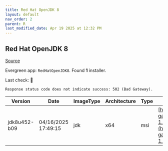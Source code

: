 ```yaml
---
title: Red Hat OpenJDK 8
layout: default
nav_order: 2
parent: R
last_modified_date: Apr 19 2025 at 12:32 PM
---
```


## Red Hat OpenJDK 8

[Source](https://developers.redhat.com/products/openjdk/overview)

Evergreen app: `RedHatOpenJDK8`. Found **1** installer.

Last check: 🔴
```
Response status code does not indicate success: 502 (Bad Gateway).
```

| Version      | Date                | ImageType | Architecture | Type | URI                                                                                                                                                                                                                                                                          |
| ------------ | ------------------- | --------- | ------------ | ---- | ---------------------------------------------------------------------------------------------------------------------------------------------------------------------------------------------------------------------------------------------------------------------------- |
| jdk8u452-b09 | 04/16/2025 17:49:15 | jdk       | x64          | msi  | [https://developers.redhat.com/content-gateway/file/pub/openjdk/adoptium/April_2025/java-1.8.0-openjdk-1.8.0.452.b09-1.win.x86_64.msi](https://developers.redhat.com/content-gateway/file/pub/openjdk/adoptium/April_2025/java-1.8.0-openjdk-1.8.0.452.b09-1.win.x86_64.msi) |
